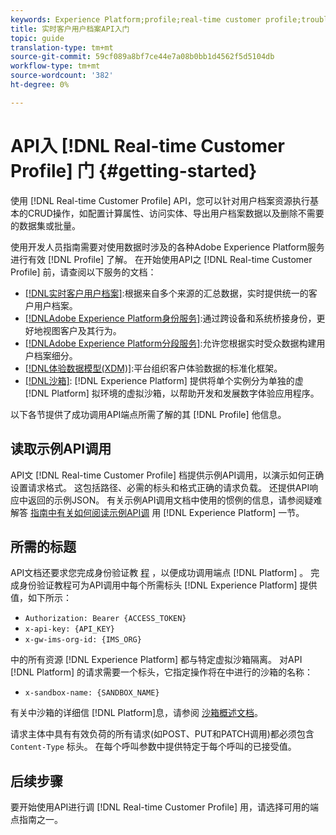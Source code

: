 ```yaml
---
keywords: Experience Platform;profile;real-time customer profile;troubleshooting;API
title: 实时客户用户档案API入门
topic: guide
translation-type: tm+mt
source-git-commit: 59cf089a8bf7ce44e7a08b0bb1d4562f5d5104db
workflow-type: tm+mt
source-wordcount: '382'
ht-degree: 0%

---
```



# API入 [!DNL Real-time Customer Profile] 门 {#getting-started}

使用 [!DNL Real-time Customer Profile] API，您可以针对用户档案资源执行基本的CRUD操作，如配置计算属性、访问实体、导出用户档案数据以及删除不需要的数据集或批量。

使用开发人员指南需要对使用数据时涉及的各种Adobe Experience Platform服务进行有效 [!DNL Profile] 了解。 在开始使用API之 [!DNL Real-time Customer Profile] 前，请查阅以下服务的文档：

* [[!DNL实时客户用户档案]](../home.md):根据来自多个来源的汇总数据，实时提供统一的客户用户档案。
* [[!DNLAdobe Experience Platform身份服务]](../../identity-service/home.md):通过跨设备和系统桥接身份，更好地视图客户及其行为。
* [[!DNLAdobe Experience Platform分段服务]](../../segmentation/home.md):允许您根据实时受众数据构建用户档案细分。
* [[!DNL体验数据模型(XDM)]](../../xdm/home.md):平台组织客户体验数据的标准化框架。
* [[!DNL沙箱]](../../sandboxes/home.md): [!DNL Experience Platform] 提供将单个实例分为单独的虚 [!DNL Platform] 拟环境的虚拟沙箱，以帮助开发和发展数字体验应用程序。

以下各节提供了成功调用API端点所需了解的其 [!DNL Profile] 他信息。

## 读取示例API调用

API文 [!DNL Real-time Customer Profile] 档提供示例API调用，以演示如何正确设置请求格式。 这包括路径、必需的标头和格式正确的请求负载。 还提供API响应中返回的示例JSON。 有关示例API调用文档中使用的惯例的信息，请参阅疑难解答 [指南中有关如何阅读示例API调](../../landing/troubleshooting.md#how-do-i-format-an-api-request) 用 [!DNL Experience Platform] 一节。

## 所需的标题

API文档还要求您完成身份验证教 [程](../../tutorials/authentication.md) ，以便成功调用端点 [!DNL Platform] 。 完成身份验证教程可为API调用中每个所需标头 [!DNL Experience Platform] 提供值，如下所示：

* `Authorization: Bearer {ACCESS_TOKEN}`
* `x-api-key: {API_KEY}`
* `x-gw-ims-org-id: {IMS_ORG}`

中的所有资源 [!DNL Experience Platform] 都与特定虚拟沙箱隔离。 对API [!DNL Platform] 的请求需要一个标头，它指定操作将在中进行的沙箱的名称：

* `x-sandbox-name: {SANDBOX_NAME}`

有关中沙箱的详细信 [!DNL Platform]息，请参阅 [沙箱概述文档](../../sandboxes/home.md)。

请求主体中具有有效负荷的所有请求(如POST、PUT和PATCH调用)都必须包含 `Content-Type` 标头。 在每个呼叫参数中提供特定于每个呼叫的已接受值。

## 后续步骤

要开始使用API进行调 [!DNL Real-time Customer Profile] 用，请选择可用的端点指南之一。
